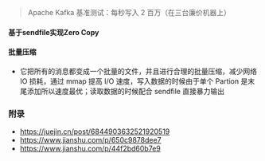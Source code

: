 > Apache Kafka 基准测试：每秒写入 2 百万（在三台廉价机器上）


#### 基于sendfile实现Zero Copy

#### 批量压缩
* 它把所有的消息都变成一个批量的文件，并且进行合理的批量压缩，减少网络 IO 损耗，通过 mmap 提高 I/O 速度，写入数据的时候由于单个 Partion 是末尾添加所以速度最优；读取数据的时候配合 sendfile 直接暴力输出


### 附录
* https://juejin.cn/post/6844903632521920519
* https://www.jianshu.com/p/650c9878dee7
* https://www.jianshu.com/p/44f2bd60b7e9